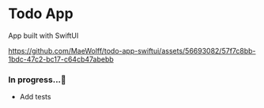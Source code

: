 # Todo App

App built with SwiftUI

https://github.com/MaeWolff/todo-app-swiftui/assets/56693082/57f7c8bb-1bdc-47c2-bc17-c64cb47abebb

### In progress...🚧

- Add tests
